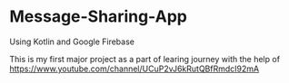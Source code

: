 # Message-Sharing-App
Using Kotlin and Google Firebase

This is my first major project as a part of learing journey
with the help of https://www.youtube.com/channel/UCuP2vJ6kRutQBfRmdcI92mA
